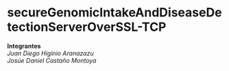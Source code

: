 # secureGenomicIntakeAndDiseaseDetectionServerOverSSL-TCP

**Integrantes**  
*Juan Diego Higinio Aranazazu*  
*Josúe Daniel Castaño Montoya* 
